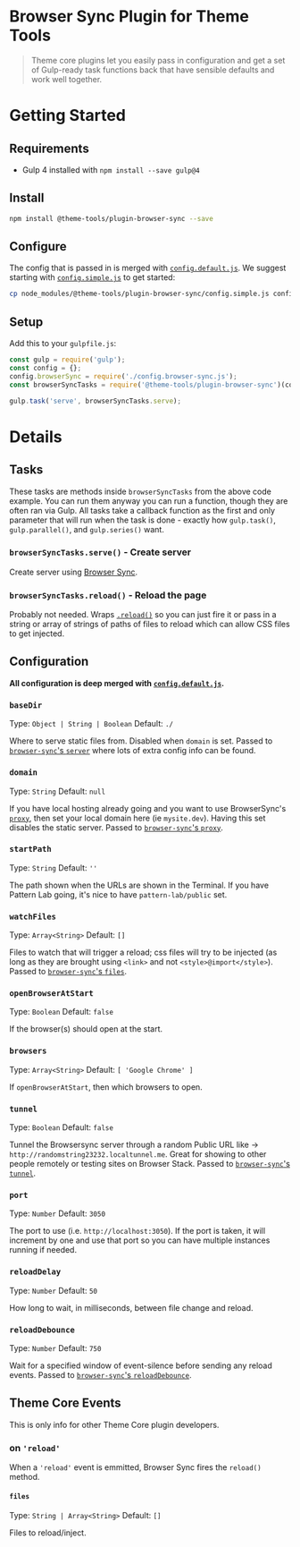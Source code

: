 # Browser Sync Plugin for Theme Tools

> Theme core plugins let you easily pass in configuration and get a set of Gulp-ready task functions back that have sensible defaults and work well together.

# Getting Started

## Requirements

- Gulp 4 installed with `npm install --save gulp@4`

## Install

```bash
npm install @theme-tools/plugin-browser-sync --save
```

## Configure

The config that is passed in is merged with [`config.default.js`](config.default.js). We suggest starting with [`config.simple.js`](config.simple.js) to get started:

```bash
cp node_modules/@theme-tools/plugin-browser-sync/config.simple.js config.browser-sync.js
```

## Setup

Add this to your `gulpfile.js`:

```js
const gulp = require('gulp');
const config = {};
config.browserSync = require('./config.browser-sync.js');
const browserSyncTasks = require('@theme-tools/plugin-browser-sync')(config.browserSync);

gulp.task('serve', browserSyncTasks.serve);
```

# Details

## Tasks

These tasks are methods inside `browserSyncTasks` from the above code example. You can run them anyway you can run a function, though they are often ran via Gulp. All tasks take a callback function as the first and only parameter that will run when the task is done - exactly how `gulp.task()`, `gulp.parallel()`, and `gulp.series()` want.

### `browserSyncTasks.serve()` - Create server

Create server using [Browser Sync](https://www.browsersync.io/).

### `browserSyncTasks.reload()` - Reload the page

Probably not needed. Wraps [`.reload()`](https://www.browsersync.io/docs/api#api-reload) so you can just fire it or pass in a string or array of strings of paths of files to reload which can allow CSS files to get injected.

## Configuration

**All configuration is deep merged with [`config.default.js`](config.default.js).**

### `baseDir`

Type: `Object | String | Boolean` Default: `./`

Where to serve static files from. Disabled when `domain` is set. Passed to [`browser-sync`'s `server`](https://browsersync.io/docs/options#option-server) where lots of extra config info can be found.

### `domain`

Type: `String` Default: `null`

If you have local hosting already going and you want to use BrowserSync's [`proxy`](https://browsersync.io/docs/options#option-proxy), then set your local domain here (ie `mysite.dev`). Having this set disables the static server. Passed to [`browser-sync`'s `proxy`](https://browsersync.io/docs/options#option-proxy).

### `startPath`

Type: `String` Default: `''`

The path shown when the URLs are shown in the Terminal. If you have Pattern Lab going, it's nice to have `pattern-lab/public` set.

### `watchFiles`

Type: `Array<String>` Default: `[]`

Files to watch that will trigger a reload; css files will try to be injected (as long as they are brought using `<link>` and not `<style>@import</style>`). Passed to [`browser-sync`'s `files`](https://browsersync.io/docs/options#option-files).

### `openBrowserAtStart`

Type: `Boolean` Default: `false`

If the browser(s) should open at the start.

### `browsers`

Type: `Array<String>` Default: `[ 'Google Chrome' ]`

If `openBrowserAtStart`, then which browsers to open.

### `tunnel`

Type: `Boolean` Default: `false`

Tunnel the Browsersync server through a random Public URL like -> `http://randomstring23232.localtunnel.me`. Great for showing to other people remotely or testing sites on Browser Stack. Passed to [`browser-sync`'s `tunnel`](https://browsersync.io/docs/options#option-tunnel).

### `port`

Type: `Number` Default: `3050`

The port to use (i.e. `http://localhost:3050`). If the port is taken, it will increment by one and use that port so you can have multiple instances running if needed.

### `reloadDelay`

Type: `Number` Default: `50`

How long to wait, in milliseconds, between file change and reload.

### `reloadDebounce`

Type: `Number` Default: `750`

Wait for a specified window of event-silence before sending any reload events. Passed to [`browser-sync`'s `reloadDebounce`](https://browsersync.io/docs/options#option-reloadDebounce).

## Theme Core Events

This is only info for other Theme Core plugin developers.

### on `'reload'`

When a `'reload'` event is emmitted, Browser Sync fires the `reload()` method.

#### `files`

Type: `String | Array<String>` Default: `[]`

Files to reload/inject.
